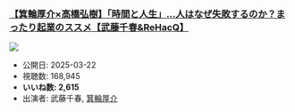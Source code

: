 ### [【箕輪厚介×高橋弘樹】「時間と人生」…人はなぜ失敗するのか？まったり起業のススメ【武藤千春&ReHacQ】](https://www.youtube.com/watch?v=abnGVAuM5e4)
[![](https://img.youtube.com/vi/abnGVAuM5e4/sddefault.jpg)](https://www.youtube.com/watch?v=abnGVAuM5e4)
-   公開日: 2025-03-22
-   視聴数: 168,945
-   **いいね数: 2,615**
-   出演者: 武藤千春, [箕輪厚介](/rehacq_fan/people/箕輪厚介 "wikilink")
